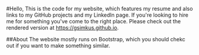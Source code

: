 #Hello, 
This is the code for my website, which features my resume and also links to my GitHub projects and my LinkedIn page. If you're looking to hire me for something you've come to the right place. Please check out the rendered version at https://gsimkus.github.io.

##About
The website mostly runs on Bootstrap, which you should chekc out if you want to make something similar.
